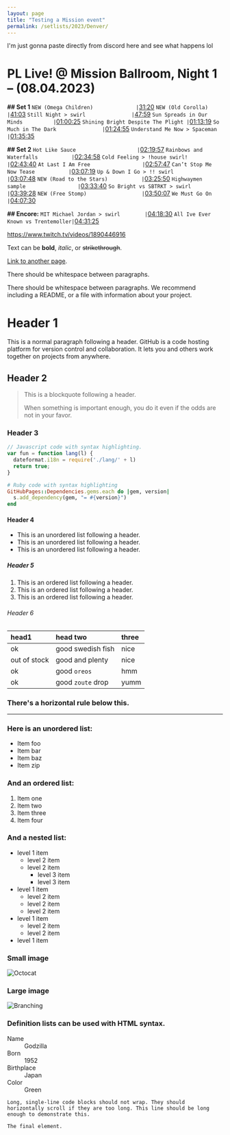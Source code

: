 ```yaml
---
layout: page
title: "Testing a Mission event"
permalink: /setlists/2023/Denver/
---
```







I'm just gonna paste directly from discord here and see what happens lol

# PL Live! @ Mission Ballroom, Night 1 – (08.04.2023)


**## Set 1**
`NEW (Omega Children)              |`[31:20](https://www.twitch.tv/videos/1890446916?t=00h31m20s)
`NEW (Old Corolla)                 |`[41:03](https://www.twitch.tv/videos/1890446916?t=00h41m03s)
`Still Night > swirl               |`[47:59](https://www.twitch.tv/videos/1890446916?t=00h47m59s)
`Sun Spreads in Our Minds          |`[01:00:25](https://www.twitch.tv/videos/1890446916?t=01h01m31s)
`Shining Bright Despite The Plight |`[01:13:19](https://www.twitch.tv/videos/1890446916?t=01h13m19s)
`So Much in The Dark               |`[01:24:55](https://www.twitch.tv/videos/1890446916?t=01h24m55s)
`Understand Me Now > Spaceman      |`[01:35:35](https://www.twitch.tv/videos/1890446916?t=01h35m35s)

**## Set 2**
`Hot Like Sauce                    |`[02:19:57](https://www.twitch.tv/videos/1890446916?t=02h19m57s)
`Rainbows and Waterfalls           |`[02:34:58](https://www.twitch.tv/videos/1890446916?t=02h34m58s)
`Cold Feeling > !house swirl!      |`[02:43:40](https://www.twitch.tv/videos/1890446916?t=02h43m40s)
`At Last I Am Free                 |`[02:57:47](https://www.twitch.tv/videos/1890446916?t=02h57m47s)
`Can’t Stop Me Now Tease           |`[03:07:19](https://www.twitch.tv/videos/1890446916?t=03h07m19s)
`Up & Down I Go > !! swirl         |`[03:07:48](https://www.twitch.tv/videos/1890446916?t=03h07m48s)
`NEW (Road to the Stars)           |`[03:25:50](https://www.twitch.tv/videos/1890446916?t=03h25m50s)
`Highwaymen sample                 |`[03:33:40](https://www.twitch.tv/videos/1890446916?t=03h33m40s)
`So Bright vs SBTRKT > swirl       |`[03:39:28](https://www.twitch.tv/videos/1890446916?t=03h39m28s)
`NEW (Free Stomp)                  |`[03:50:07](https://www.twitch.tv/videos/1890446916?t=03h50m07s)
`We Must Go On                     |`[04:07:30](https://www.twitch.tv/videos/1890446916?t=04h07m30s)

**## Encore:**
`MIT Michael Jordan > swirl        |`[04:18:30](https://www.twitch.tv/videos/1890446916?t=04h18m30s)
`All Ive Ever Known vs Trentemoller|`[04:31:25](https://www.twitch.tv/videos/1890446916?t=04h31m25s)

https://www.twitch.tv/videos/1890446916










Text can be **bold**, _italic_, or ~~strikethrough~~.

[Link to another page](./another-page.html).

There should be whitespace between paragraphs.

There should be whitespace between paragraphs. We recommend including a README, or a file with information about your project.

# Header 1

This is a normal paragraph following a header. GitHub is a code hosting platform for version control and collaboration. It lets you and others work together on projects from anywhere.

## Header 2

> This is a blockquote following a header.
>
> When something is important enough, you do it even if the odds are not in your favor.

### Header 3

```js
// Javascript code with syntax highlighting.
var fun = function lang(l) {
  dateformat.i18n = require('./lang/' + l)
  return true;
}
```

```ruby
# Ruby code with syntax highlighting
GitHubPages::Dependencies.gems.each do |gem, version|
  s.add_dependency(gem, "= #{version}")
end
```

#### Header 4

*   This is an unordered list following a header.
*   This is an unordered list following a header.
*   This is an unordered list following a header.

##### Header 5

1.  This is an ordered list following a header.
2.  This is an ordered list following a header.
3.  This is an ordered list following a header.

###### Header 6

| head1        | head two          | three |
|:-------------|:------------------|:------|
| ok           | good swedish fish | nice  |
| out of stock | good and plenty   | nice  |
| ok           | good `oreos`      | hmm   |
| ok           | good `zoute` drop | yumm  |

### There's a horizontal rule below this.

* * *

### Here is an unordered list:

*   Item foo
*   Item bar
*   Item baz
*   Item zip

### And an ordered list:

1.  Item one
1.  Item two
1.  Item three
1.  Item four

### And a nested list:

- level 1 item
  - level 2 item
  - level 2 item
    - level 3 item
    - level 3 item
- level 1 item
  - level 2 item
  - level 2 item
  - level 2 item
- level 1 item
  - level 2 item
  - level 2 item
- level 1 item

### Small image

![Octocat](https://github.githubassets.com/images/icons/emoji/octocat.png)

### Large image

![Branching](https://guides.github.com/activities/hello-world/branching.png)


### Definition lists can be used with HTML syntax.

<dl>
<dt>Name</dt>
<dd>Godzilla</dd>
<dt>Born</dt>
<dd>1952</dd>
<dt>Birthplace</dt>
<dd>Japan</dd>
<dt>Color</dt>
<dd>Green</dd>
</dl>

```
Long, single-line code blocks should not wrap. They should horizontally scroll if they are too long. This line should be long enough to demonstrate this.
```

```
The final element.
```
